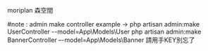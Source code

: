moriplan
森空間

#note :
admin make controller
example -> 
php artisan admin:make UserController --model=App\Models\User
php artisan admin:make BannerController –-model=App\Models\Banner
請用手KEY別忘了



